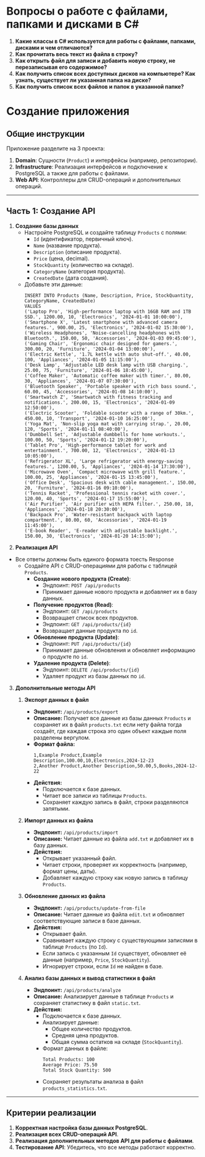 # Вопросы о работе с файлами, папками и дисками в C#

1. **Какие классы в C# используется для работы с файлами, папками, дисками и чем отличаются?**
2. **Как прочитать весь текст из файла в строку?**
4. **Как открыть файл для записи и добавить новую строку, не перезаписывая его содержимое?**
5. **Как получить список всех доступных дисков на компьютере? Как узнать, существует ли указанная папка на диске?**
6. **Как получить список всех файлов и папок в указанной папке?**


# Создание приложения

## **Общие инструкции**

Приложение разделите на 3 проекта:

1. **Domain**: Сущности (`Product`) и интерфейсы (например, репозитории).  
2. **Infrastructure**: Реализация интерфейсов и подключение к PostgreSQL а также для работы с файлами.  
3. **Web API**: Контроллеры для CRUD-операций и дополнительных операций.

---

## **Часть 1: Создание API**
1. **Создание базы данных**
   - Настройте PostgreSQL и создайте таблицу `Products` с полями:  
     - `Id` (идентификатор, первичный ключ).  
     - `Name` (название продукта).  
     - `Description` (описание продукта).  
     - `Price` (цена, decimal).  
     - `StockQuantity` (количество на складе).  
     - `CategoryName` (категория продукта).  
     - `CreatedDate` (дата создания).
   - Добавьте эти данные:
     ```
     INSERT INTO Products (Name, Description, Price, StockQuantity, CategoryName, CreatedDate)
     VALUES 
     ('Laptop Pro', 'High-performance laptop with 16GB RAM and 1TB SSD.', 1200.00, 10, 'Electronics', '2024-01-01 10:00:00'),
     ('Smartphone X', 'Latest smartphone with advanced camera features.', 900.00, 25, 'Electronics', '2024-01-02 15:30:00'),
     ('Wireless Headphones', 'Noise-cancelling headphones with Bluetooth.', 150.00, 50, 'Accessories', '2024-01-03 09:45:00'),
     ('Gaming Chair', 'Ergonomic chair designed for gamers.', 300.00, 20, 'Furniture', '2024-01-04 13:00:00'),
     ('Electric Kettle', '1.7L kettle with auto shut-off.', 40.00, 100, 'Appliances', '2024-01-05 11:15:00'),
     ('Desk Lamp', 'Adjustable LED desk lamp with USB charging.', 25.00, 75, 'Furniture', '2024-01-06 18:45:00'),
     ('Coffee Maker', 'Automatic coffee maker with timer.', 80.00, 30, 'Appliances', '2024-01-07 07:30:00'),
     ('Bluetooth Speaker', 'Portable speaker with rich bass sound.', 60.00, 45, 'Accessories', '2024-01-08 14:10:00'),
     ('Smartwatch Z', 'Smartwatch with fitness tracking and notifications.', 200.00, 15, 'Electronics', '2024-01-09 12:50:00'),
     ('Electric Scooter', 'Foldable scooter with a range of 30km.', 450.00, 10, 'Transport', '2024-01-10 16:25:00'),
     ('Yoga Mat', 'Non-slip yoga mat with carrying strap.', 20.00, 120, 'Sports', '2024-01-11 08:40:00'),
     ('Dumbbell Set', 'Adjustable dumbbells for home workouts.', 100.00, 50, 'Sports', '2024-01-12 19:20:00'),
     ('Tablet Pro', 'High-performance tablet for work and entertainment.', 700.00, 12, 'Electronics', '2024-01-13 10:05:00'),
     ('Refrigerator XL', 'Large refrigerator with energy-saving features.', 1200.00, 5, 'Appliances', '2024-01-14 17:30:00'),
     ('Microwave Oven', 'Compact microwave with grill feature.', 100.00, 25, 'Appliances', '2024-01-15 13:45:00'),
     ('Office Desk', 'Spacious desk with cable management.', 150.00, 20, 'Furniture', '2024-01-16 09:10:00'),
     ('Tennis Racket', 'Professional tennis racket with cover.', 120.00, 40, 'Sports', '2024-01-17 15:55:00'),
     ('Air Purifier', 'Air purifier with HEPA filter.', 250.00, 18, 'Appliances', '2024-01-18 20:30:00'),
     ('Backpack Pro', 'Water-resistant backpack with laptop compartment.', 80.00, 60, 'Accessories', '2024-01-19 11:45:00'),
     ('E-book Reader', 'E-reader with adjustable backlight.', 150.00, 30, 'Electronics', '2024-01-20 14:15:00');

2. **Реализация API**
- Все ответы должны быть единого формата тоесть Response
   - Создайте API с CRUD-операциями для работы с таблицей `Products`.  
     - **Создание нового продукта (Create)**:
       - Эндпоинт: `POST /api/products`
       - Принимает данные нового продукта и добавляет их в базу данных.
     - **Получение продуктов (Read)**:
       - Эндпоинт: `GET /api/products`
       - Возвращает список всех продуктов.
       - Эндпоинт: `GET /api/products/{id}`
       - Возвращает данные продукта по `id`.
     - **Обновление продукта (Update)**:
       - Эндпоинт: `PUT /api/products/{id}`
       - Принимает данные обновления и обновляет информацию о продукте по `id`.
     - **Удаление продукта (Delete)**:
       - Эндпоинт: `DELETE /api/products/{id}`
       - Удаляет продукт из базы данных по `id`.

3. **Дополнительные методы API**

   1. **Экспорт данных в файл**
      - **Эндпоинт:** `/api/products/export`
      - **Описание:** Получает все данные из базы данных `Products` и сохраняет их в файл `products.txt` если нету файла тогда создаёт, где каждая строка это один объект каждые поля разделены вергулом.
      - **Формат файла:**  
        ```
        1,Example Product,Example Description,100.00,10,Electronics,2024-12-23
        2,Another Product,Another Description,50.00,5,Books,2024-12-22
        ```
      - **Действия:**
        - Подключается к базе данных.
        - Читает все записи из таблицы `Products`.
        - Сохраняет каждую запись в файл, строки разделяются запятыми.

   2. **Импорт данных из файла**
      - **Эндпоинт:** `/api/products/import`
      - **Описание:** Читает данные из файла `add.txt` и добавляет их в базу данных.
      - **Действия:**
        - Открывает указанный файл.
        - Читает строки, проверяет их корректность (например, формат цены, даты).
        - Добавляет каждую строку как новую запись в таблицу `Products`.
   
   3. **Обновление данных из файла**
      - **Эндпоинт:** `/api/products/update-from-file`
      - **Описание:** Читает данные из файла `edit.txt` и обновляет соответствующие записи в базе данных.
      - **Действия:**
        - Открывает файл.
        - Сравнивает каждую строку с существующими записями в таблице `Products` (по `Id`).
        - Если запись с указанным `Id` существует, обновляет её данные (например, `Price`, `StockQuantity`).
        - Игнорирует строки, если `Id` не найден в базе.
   4. **Анализ базы данных и вывод статистики в файл**
      - **Эндпоинт:** `/api/products/analyze`
      - **Описание:** Анализирует данные в таблице `Products` и сохраняет статистику в файл `static.txt`.
      - **Действия:**
        - Подключается к базе данных.
        - Анализирует данные:
          - Общее количество продуктов.
          - Средняя цена продуктов.
          - Общая сумма остатков на складе (`StockQuantity`).
        - Формат данных в файле:
          ```
          Total Products: 100
          Average Price: 75.50
          Total Stock Quantity: 500
          ```
        - Сохраняет результаты анализа в файл `products_statistics.txt`.
---

## **Критерии реализации**
1. **Корректная настройка базы данных PostgreSQL**.
2. **Реализация всех CRUD-операций API**.
3. **Реализация дополнительных методов API для работы с файлами**.
4. **Тестирование API**: Убедитесь, что все методы работают корректно.
